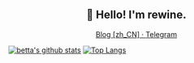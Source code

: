 <h2 align="center">👋 Hello! I'm rewine.</h2>
<p align="center">
  <a href="https://wineee.github.io">
  Blog [zh_CN] · 
  </a>
  <a href="https://t.me/rewine">
  Telegram
  </a>
</p>

[![betta's github stats](https://github-readme-stats.vercel.app/api?username=wineee&show_icons=true&line_height=21&show_icons=true&theme=vue)](https://github.com/anuraghazra/github-readme-stats)
[![Top Langs](https://github-readme-stats.vercel.app/api/top-langs/?username=wineee&show_icons=true&layout=compact&theme=vue&exclude_repo=wineee.github.io,deepin-terminal-gtk)](https://github.com/anuraghazra/github-readme-stats)
